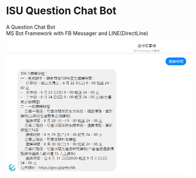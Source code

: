 # ISU Question Chat Bot
A Question Chat Bot
<br>MS Bot Framework with FB Messager and LINE(DirectLine)

![image](https://github.com/joey5566123/ISUChatBot/blob/master/ISUBot.png)
